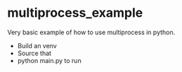 # multiprocess_example

Very basic example of how to use multiprocess in python.

- Build an venv
- Source that
- python main.py to run

